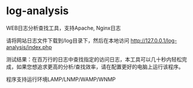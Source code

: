 # log-analysis
WEB日志分析查找工具，支持Apache, Nginx日志

请将网站日志文件下载到/log目录下，然后在本地访问 http://127.0.0.1/log-analysis/index.php

测试结果：在百万行的日志中查找指定的访问日志，本工具可以几十秒内轻松完成，如果您想追求更高的分析/查找效率，请在配置更好的电脑上运行该程序。

程序支持运行环境LAMP/LNMP/WAMP/WNMP
